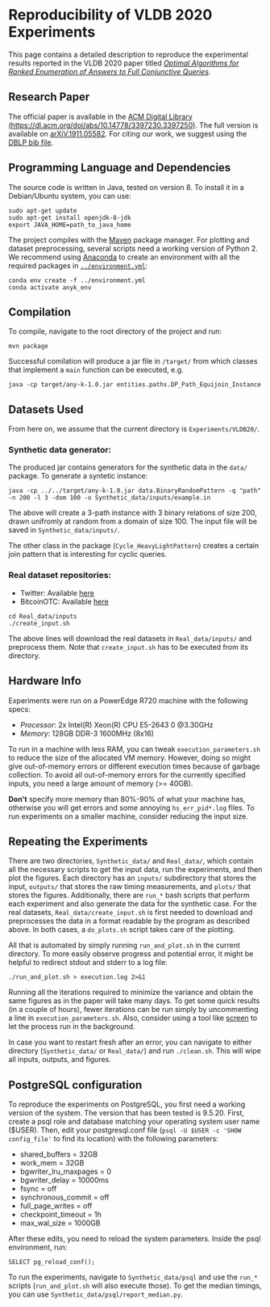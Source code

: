 # Reproducibility of VLDB 2020 Experiments

This page contains a detailed description to reproduce the experimental results reported 
in the VLDB 2020 paper titled 
[*Optimal Algorithms for Ranked Enumeration of Answers to Full Conjunctive Queries*](https://dl.acm.org/doi/abs/10.14778/3397230.3397250).



## Research Paper
The official paper is available in the 
[ACM Digital Library (https://dl.acm.org/doi/abs/10.14778/3397230.3397250)](https://dl.acm.org/doi/abs/10.14778/3397230.3397250). 
The full version is available on [arXiV.1911.05582](https://arxiv.org/abs/1911.05582). 
For citing our work, we suggest using the [DBLP bib file](https://dblp.uni-trier.de/rec/bibtex/journals/pvldb/TziavelisAGRY20).



## Programming Language and Dependencies
The source code is written in Java, tested on version 8. To install it in a Debian/Ubuntu system, you can use:
```
sudo apt-get update
sudo apt-get install openjdk-8-jdk
export JAVA_HOME=path_to_java_home
```
The project compiles with the [Maven](https://maven.apache.org/index.html) package manager.
For plotting and dataset preprocessing, several scripts need a working version of Python 2. We recommend using [Anaconda](https://docs.anaconda.com/anaconda/install/) to create an environment with all the required packages in [`../environment.yml`](https://github.com/northeastern-datalab/any-k-code/tree/master/Experiments/environment.yml):
```
conda env create -f ../environment.yml
conda activate anyk_env
```



## Compilation
To compile, navigate to the root directory of the project and run:
```
mvn package
```
Successful comilation will produce a jar file in `/target/` from which classes that implement a `main` function can be executed, e.g.
```
java -cp target/any-k-1.0.jar entities.paths.DP_Path_Equijoin_Instance
```



## Datasets Used

From here on, we assume that the current directory is `Experiments/VLDB20/`.

### Synthetic data generator: 

The produced jar contains generators for the synthetic data in the `data/` package. To generate a syntetic instance:

```
java -cp ../../target/any-k-1.0.jar data.BinaryRandomPattern -q "path" -n 200 -l 3 -dom 100 -o Synthetic_data/inputs/example.in
```

The above will create a 3-path instance with 3 binary relations of size 200, drawn unifromly at random from a domain of size 100. The input file will be saved in `Synthetic_data/inputs/`. 

The other class in the package (`Cycle_HeavyLightPattern`) creates a certain join pattern that is interesting for cyclic queries.

### Real dataset repositories:
* Twitter: Available [here](https://snap.stanford.edu/data/soc-sign-bitcoin-otc.html)
* BitcoinOTC: Available [here](http://datasets.syr.edu/datasets/Twitter.html)

```
cd Real_data/inputs
./create_input.sh
```
The above lines will download the real datasets in `Real_data/inputs/` and preprocess them. Note that `create_input.sh` has to be executed from its directory.



## Hardware Info   
Experiments were run on a PowerEdge R720 machine with the following specs:
- *Processor*: 2x Intel(R) Xeon(R) CPU E5-2643 0 @3.30GHz
- *Memory*: 128GB DDR-3 1600MHz (8x16) 

To run in a machine with less RAM, you can tweak `execution_parameters.sh` to reduce the size of the allocated VM memory. However, doing so might give out-of-memory errors or different execution times because of garbage collection. To avoid all out-of-memory errors for the currently specified inputs, you need a large amount of memory (>= 40GB). 

**Don't** specify more memory than 80%-90% of what your machine has, otherwise you will get errors and some annoying `hs_err_pid*.log` files. To run experiments on a smaller machine, consider reducing the input size.


## Repeating the Experiments
There are two directories, `Synthetic_data/` and `Real_data/`, which contain all the necessary scripts to get the input data, run the experiments, and then plot the figures. Each directory has an `inputs/` subdirectory that stores the input, `outputs/` that stores the raw timing measurements, and `plots/` that stores the figures. Additionally, there are `run_*` bash scripts that perform each experiment and also generate the data for the synthetic case. For the real datasets, `Real_data/create_input.sh` is first needed to download and preprocesses the data in a format readable by the program as described above. In both cases, a `do_plots.sh` script takes care of the plotting.

All that is automated by simply running `run_and_plot.sh` in the current directory. To more easily observe progress and potential error, it might be helpful to redirect stdout and stderr to a log file:
```
./run_and_plot.sh > execution.log 2>&1
```

Running all the iterations required to minimize the variance and obtain the same figures as in the paper will take many days. To get some quick results (in a couple of hours), fewer iterations can be run simply by uncommenting a line in `execution_parameters.sh`. Also, consider using a tool like [screen](https://www.gnu.org/software/screen/) to let the process run in the background.

In case you want to restart fresh after an error, you can navigate to either directory (`Synthetic_data/` or `Real_data/`) and run `./clean.sh`. This will wipe all inputs, outputs, and figures.


## PostgreSQL configuration
To reproduce the experiments on PostgreSQL, you first need a working version of the system. The version that has been tested is 9.5.20.
First, create a psql role and database matching your operating system user name ($USER).
Then, edit your postgresql.conf file (`psql -U $USER -c 'SHOW config_file'` to find its location) with the following parameters:

* shared_buffers = 32GB
* work_mem = 32GB
* bgwriter_lru_maxpages = 0
* bgwriter_delay = 10000ms
* fsync = off
* synchronous_commit = off
* full_page_writes = off
* checkpoint_timeout = 1h
* max_wal_size = 1000GB

After these edits, you need to reload the system parameters. Inside the psql environment, run:
```
SELECT pg_reload_conf();
```

To run the experiments, navigate to `Synthetic_data/psql` and use the `run_*` scripts (`run_and_plot.sh` will also execute those). To get the median timings, you can use `Synthetic_data/psql/report_median.py`.

